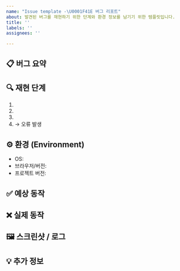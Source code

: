 ```yaml
---
name: "Issue template -\U0001F41E 버그 리포트"
about: 발견된 버그를 재현하기 위한 단계와 환경 정보를 남기기 위한 템플릿입니다.
title: ''
labels: ''
assignees: ''

---
```


## 📋 버그 요약
<!-- 어떤 버그가 발생했는지 한두 문장으로 간략히 작성해주세요 -->

## 🔍 재현 단계
1.  
2.  
3.  
4. → 오류 발생

## ⚙️ 환경 (Environment)
- OS:  
- 브라우저/버전:  
- 프로젝트 버전:

## ✅ 예상 동작
<!-- 정상 동작 시 어떻게 보여야 하는지 작성 -->

## ❌ 실제 동작
<!-- 실제로 어떤 오류 메시지나 현상이 발생했는지 작성 -->

## 🖼 스크린샷 / 로그
<!-- 오류 화면 캡처, 콘솔 로그 등 첨부 -->

## 💡 추가 정보
<!-- 관련 이슈/PR 번호, 참고할 URL, 기타 힌트 등 -->
